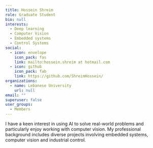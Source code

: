 ```yaml
---
title: Hossein Shreim
role: Graduate Student
bio: null
interests:
  - Deep learning
  - Computer Vision
  - Embedded systems
  - Control Systems
social:
  - icon: envelope
    icon_pack: fas
    link: mailto:hossein.shreim at hotmail.com
  - icon: github
    icon_pack: fab
    link: https://github.com/ShreimHossein/
organizations:
  - name: Lebanese University
    url: null
email: ""
superuser: false
user_groups:
  - Members
---
```

I have a keen interest in using AI to solve real-world problems and particularly enjoy working with computer vision. My professional background includes diverse projects involving embedded systems, computer vision and industrial control.